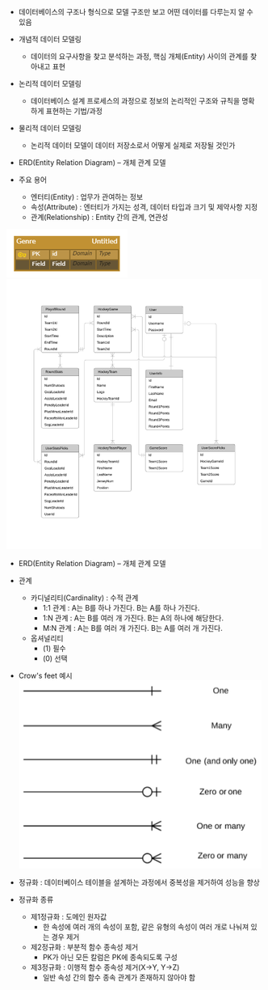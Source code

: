 - 데이터베이스의 구조나 형식으로 모델 구조만 보고 어떤 데이터를 다루는지 알 수 있음
- 개념적 데이터 모델링
	- 데이터의 요구사항을 찾고 분석하는 과정, 핵심 개체(Entity) 사이의 관계를 찾아내고 표현
- 논리적 데이터 모델링
	- 데이터베이스 설계 프로세스의 과정으로 정보의 논리적인 구조와 규칙을 명확하게 표현하는 기법/과정
- 물리적 데이터 모델링
	- 논리적 데이터 모델이 데이터 저장소로서 어떻게 실제로 저장될 것인가

- ERD(Entity Relation Diagram) – 개체 관계 모델
- 주요 용어
	- 엔터티(Entity) : 업무가 관여하는 정보
	- 속성(Attribute) : 엔터티가 가지는 성격, 데이터 타입과 크기 및 제약사항 지정
	- 관계(Relationship) : Entity 간의 관계, 연관성

![](assets/06.%20Modeling-1.png)
![](assets/er-diagram-erd-tool-lucidchart-regarding-erd-lines.jpg)


- ERD(Entity Relation Diagram) – 개체 관계 모델
- 관계
	- 카디널리티(Cardinality) : 수적 관계
		- 1:1 관계 : A는 B를 하나 가진다. B는 A를 하나 가진다.
		- 1:N 관계 : A는 B를 여러 개 가진다. B는 A의 하나에 해당한다.
		- M:N 관계 : A는 B를 여러 개 가진다. B는 A를 여러 개 가진다.
	- 옵셔널리티
		- (1) 필수
		- (0) 선택

- Crow's feet 예시
![](assets/06.%20Modeling.png)

- 정규화 : 데이터베이스 테이블을 설계하는 과정에서 중복성을 제거하여 성능을 향상
- 정규화 종류
	- 제1정규화 : 도메인 원자값
		- 한 속성에 여러 개의 속성이 포함, 같은 유형의 속성이 여러 개로 나눠져 있는 경우 제거
	- 제2정규화 : 부분적 함수 종속성 제거
		- PK가 아닌 모든 칼럼은 PK에 종속되도록 구성
	- 제3정규화 : 이행적 함수 종속성 제거(X->Y, Y->Z)
		- 일반 속성 간의 함수 종속 관계가 존재하지 않아야 함